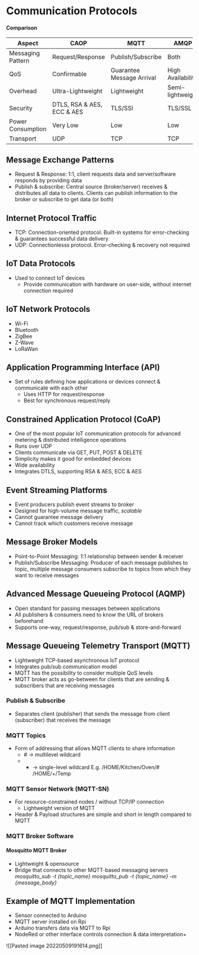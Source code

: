 # Communication Protocols
#### Comparison
| Aspect            | CAOP                       | MQTT                      | AMQP              |
| ----------------- | -------------------------- | ------------------------- | ----------------- |
| Messaging Pattern | Request/Response           | Publish/Subscribe         | Both              |
| QoS               | Confirmable                | Guarantee Message Arrival | High Availability |
| Overhead          | Ultra-Lightweight          | Lightweight               | Semi-lightweight  |
| Security          | DTLS, RSA & AES, ECC & AES | TLS/SSl                   | TLS/SSL           |
| Power Consumption | Very Low                   | Low                       | Low               |
| Transport         | UDP                        | TCP                       | TCP                  |
## Message Exchange Patterns
- Request & Response: 1:1, client requests data and server/software responds by providing data
- Publish & subscribe: Central source (broker/server) receives & distributes all data to clients. Clients can publish information to the broker or subscribe to get data (or both)

## Internet Protocol Traffic
- TCP: Connection-oriented protocol. Built-in systems for error-checking & guarantees successful data delivery
- UDP: Connectionlesss protocol. Error-checking & recovery not required

## IoT Data Protocols
- Used to connect IoT devices
	- Provide communication with hardware on user-side, without internet connection required
## IoT Network Protocols
- Wi-Fi
- Bluetooth
- ZigBee
- Z-Wave
- LoRaWan

## Application Programming Interface (API)
- Set of rules defining how applications or devices connect & communicate with each other
	- Uses HTTP for request/response
	- Best for synchronous request/reply

## Constrained Application Protocol (CoAP)
- One of the most popular IoT communication protocols for advanced metering & distributed intelligence operations
- Runs over UDP
- Clients communicate via GET, PUT, POST & DELETE
- Simplicity makes it good for embedded devices
- Wide availability
- Integrates DTLS, supporting RSA & AES, ECC & AES

## Event Streaming Platforms
- Event producers publish event streams to broker
- Designed for high-volume message traffic, *scalable*
- Cannot guarantee message delivery 
- Cannot track which customers receive message

## Message Broker Models
- Point-to-Point Messaging: 1:1 relationship between sender & receiver
- Publish/Subscribe Messaging: Producer of each message publishes to topic, multiple message consumers subscribe to topics from which they want to receive messages

## Advanced Message Queueing Protocol (AQMP)
- Open standard for passing messages between applications
- All publishers & consumers need to know the URL of brokers beforehand
- Supports one-way, request/response, pub/sub & store-and-forward

## Message Queueing Telemetry Transport (MQTT)
- Lightweight TCP-based asynchronous IoT protocol
- Integrates pub/sub communication model
- MQTT has the possibility to consider multiple QoS levels
- MQTT broker acts as go-between for clients that are sending & subscribers that are receiving messages

### Publish & Subscribe
- Separates client (publisher) that sends the message from client (subscriber) that receives the message

### MQTT Topics
- Form of addressing that allows MQTT clients to share information
	- *#* -> multilevel wildcard
	- + -> single-level wildcard
E.g. /HOME/Kitchen/Oven/#
/HOME/+/Temp

### MQTT Sensor Network (MQTT-SN)
- For resource-constrained nodes / without TCP/IP connection 
	- Lightweight version of MQTT
- Header & Payload structures are simple and short in length compared to MQTT

### MQTT Broker Software
#### Mosquitto MQTT Broker
- Lightweight & opensource
- Bridge that connects to other MQTT-based messaging servers
*mosquitto_sub -t {topic_name}*
*mosquitto_pub -t {topic_name} -m {message_body}*

## Example of MQTT Implementation
- Sensor connected to Arduino
- MQTT server installed on Rpi
- Arduino transfers data via MQTT to Rpi
- NodeRed or other interface controls connection & data interpretation+

![[Pasted image 20220509191614.png]]